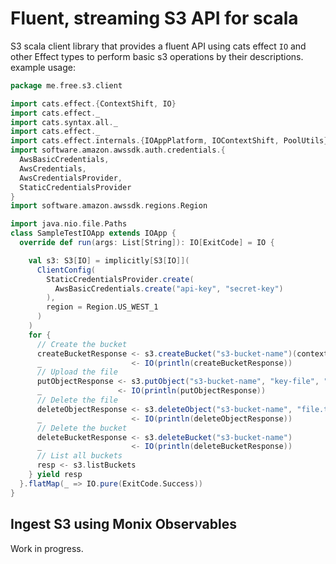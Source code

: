 # Fluent, streaming S3 API for scala
S3 scala client library that provides a fluent API
using cats effect `IO` and other Effect types 
to perform basic s3 operations by their descriptions.
example usage:
```scala
package me.free.s3.client

import cats.effect.{ContextShift, IO}
import cats.effect._
import cats.syntax.all._
import cats.effect._
import cats.effect.internals.{IOAppPlatform, IOContextShift, PoolUtils}
import software.amazon.awssdk.auth.credentials.{
  AwsBasicCredentials,
  AwsCredentials,
  AwsCredentialsProvider,
  StaticCredentialsProvider
}
import software.amazon.awssdk.regions.Region

import java.nio.file.Paths
class SampleTestIOApp extends IOApp {
  override def run(args: List[String]): IO[ExitCode] = IO {

    val s3: S3[IO] = implicitly[S3[IO]](
      ClientConfig(
        StaticCredentialsProvider.create(
          AwsBasicCredentials.create("api-key", "secret-key")
        ),
        region = Region.US_WEST_1
      )
    )
    for {
      // Create the bucket
      createBucketResponse <- s3.createBucket("s3-bucket-name")(contextShift)
      _                    <- IO(println(createBucketResponse))
      // Upload the file
      putObjectResponse <- s3.putObject("s3-bucket-name", "key-file", "file.txt")
      _                 <- IO(println(putObjectResponse))
      // Delete the file
      deleteObjectResponse <- s3.deleteObject("s3-bucket-name", "file.txt")
      _                    <- IO(println(deleteObjectResponse))
      // Delete the bucket
      deleteBucketResponse <- s3.deleteBucket("s3-bucket-name")
      _                    <- IO(println(deleteBucketResponse))
      // List all buckets
      resp <- s3.listBuckets
    } yield resp
  }.flatMap(_ => IO.pure(ExitCode.Success))
}

```
## Ingest S3 using Monix Observables
Work in progress.
